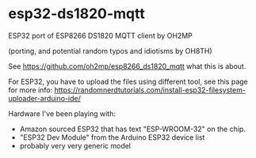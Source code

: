 # esp32-ds1820-mqtt

ESP32 port of ESP8266 DS1820 MQTT client by OH2MP

(porting, and potential random typos and idiotisms by OH8TH)

See https://github.com/oh2mp/esp8266_ds1820_mqtt what this is about.

For ESP32, you have to upload the files using different tool, see this page for more info:
https://randomnerdtutorials.com/install-esp32-filesystem-uploader-arduino-ide/

Hardware I've been playing with:
- Amazon sourced ESP32 that has text "ESP-WROOM-32" on the chip.
- "ESP32 Dev Module" from the Arduino ESP32 device list
- probably very very generic model

